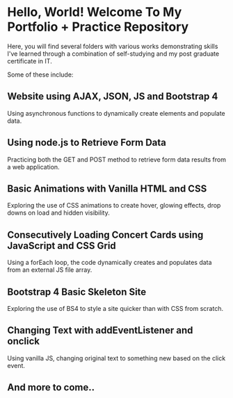 # Hello, World! Welcome To My Portfolio + Practice Repository

Here, you will find several folders with various works demonstrating skills I've learned through a combination of self-studying and my post graduate certificate in IT.

Some of these include:

## Website using AJAX, JSON, JS and Bootstrap 4

Using asynchronous functions to dynamically create elements and populate data.

## Using node.js to Retrieve Form Data

Practicing both the GET and POST method to retrieve form data results from a web application.

## Basic Animations with Vanilla HTML and CSS

Exploring the use of CSS animations to create hover, glowing effects, drop downs on load and hidden visibility.

## Consecutively Loading Concert Cards using JavaScript and CSS Grid

Using a forEach loop, the code dynamically creates and populates data from an external JS file array.

## Bootstrap 4 Basic Skeleton Site

Exploring the use of BS4 to style a site quicker than with CSS from scratch.

## Changing Text with addEventListener and onclick

Using vanilla JS, changing original text to something new based on the click event.

## And more to come..

